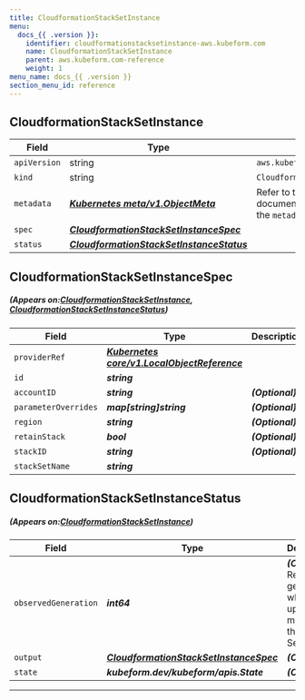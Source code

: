 ```yaml
---
title: CloudformationStackSetInstance
menu:
  docs_{{ .version }}:
    identifier: cloudformationstacksetinstance-aws.kubeform.com
    name: CloudformationStackSetInstance
    parent: aws.kubeform.com-reference
    weight: 1
menu_name: docs_{{ .version }}
section_menu_id: reference
---
```


## CloudformationStackSetInstance
| Field | Type | Description |
| ------ | ----- | ----------- |
| `apiVersion` | string | `aws.kubeform.com/v1alpha1` |
|    `kind` | string | `CloudformationStackSetInstance` |
| `metadata` | ***[Kubernetes meta/v1.ObjectMeta](https://kubernetes.io/docs/reference/generated/kubernetes-api/v1.13/#objectmeta-v1-meta)***|Refer to the Kubernetes API documentation for the fields of the `metadata` field.|
| `spec` | ***[CloudformationStackSetInstanceSpec](#CloudformationStackSetInstanceSpec)***||
| `status` | ***[CloudformationStackSetInstanceStatus](#CloudformationStackSetInstanceStatus)***||
## CloudformationStackSetInstanceSpec
##### (Appears on:[CloudformationStackSetInstance](#CloudformationStackSetInstance), [CloudformationStackSetInstanceStatus](#CloudformationStackSetInstanceStatus))
| Field | Type | Description |
| ------ | ----- | ----------- |
| `providerRef` | ***[Kubernetes core/v1.LocalObjectReference](https://kubernetes.io/docs/reference/generated/kubernetes-api/v1.13/#localobjectreference-v1-core)***||
| `id` | ***string***||
| `accountID` | ***string***| ***(Optional)*** |
| `parameterOverrides` | ***map[string]string***| ***(Optional)*** |
| `region` | ***string***| ***(Optional)*** |
| `retainStack` | ***bool***| ***(Optional)*** |
| `stackID` | ***string***| ***(Optional)*** |
| `stackSetName` | ***string***||
## CloudformationStackSetInstanceStatus
##### (Appears on:[CloudformationStackSetInstance](#CloudformationStackSetInstance))
| Field | Type | Description |
| ------ | ----- | ----------- |
| `observedGeneration` | ***int64***| ***(Optional)*** Resource generation, which is updated on mutation by the API Server.|
| `output` | ***[CloudformationStackSetInstanceSpec](#CloudformationStackSetInstanceSpec)***| ***(Optional)*** |
| `state` | ***kubeform.dev/kubeform/apis.State***| ***(Optional)*** |
---
